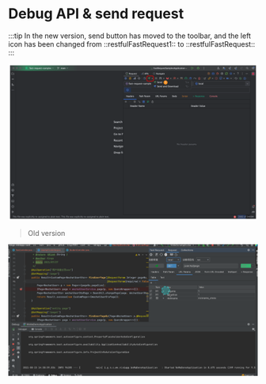 # Debug API & send request

:::tip
In the new version, send button has moved to the toolbar, and the left icon has been changed from ::restfulFastRequest1:: to ::restfulFastRequest::
:::

![sendRequest](/img/sendRequest.png "New version")

> Old version

![example](/img/example_en.gif "Old version")
